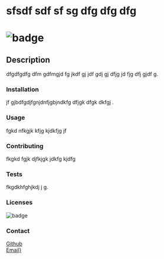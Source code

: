 # sfsdf sdf sf sg dfg dfg dfg

#  ![badge](https://img.shields.io/badge/license-Mozilla-brightgreen)
        
## Description
dfgdfgdfg dfm gdfmgjd fg jkdf gj jdf gdj gj dfjg jd fjg dfj gjdf g.
        
### Installation
jf gjbdfgdjfgnjdnfjgbjndkfg dfjgk dfgk dkfgj .

### Usage
fgkd nfkgjk kfjg kjdkfjg jf

### Contributing
fkgkd fgjk djfkjgk jdkfg kjdfg

### Tests
fkgdkhfghjkdj j g.

### Licenses
![badge](https://img.shields.io/badge/license-Mozilla-brightgreen)

### Contact
[Github](https://www.github.com/dfsdfsg) <br>
[Email}](mailto:dfgdfgdfghdhgd)
        
        
        